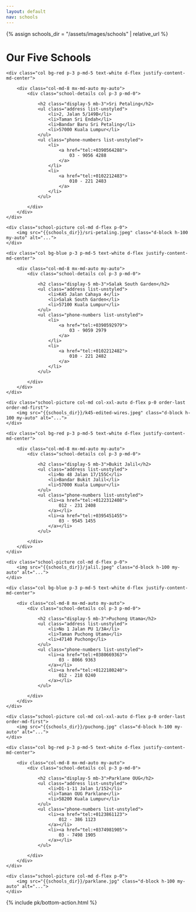 ```yaml
---
layout: default
nav: schools
---
```


{% assign schools_dir = "/assets/images/schools" | relative_url %}

<h1 class="display-4 fw-bold text-center p-4 mb-0 text-bg-dark">Our Five Schools</h1>

<div class="section row g-0">

    <div class="col bg-red p-3 p-md-5 text-white d-flex justify-content-md-center">

        <div class="col-md-8 mx-md-auto my-auto">
            <div class="school-details col p-3 p-md-0">

                <h2 class="display-5 mb-3">Sri Petaling</h2>
                <ul class="address list-unstyled">
                    <li>2, Jalan 5/149B</li>
                    <li>Taman Sri Endah</li>
                    <li>​Bandar Baru Sri Petaling</li>
                    <li>57000 Kuala Lumpur</li>
                </ul>
                <ul class="phone-numbers list-unstyled">
                    <li>
                        <a href="tel:+0390564288">
                            03 - 9056 4288
                        </a>
                    </li>
                    <li>
                        <a href="tel:+​0102212483">
                            ​010 - 221 2483
                        </a>
                    </li>
                </ul>

            </div>
        </div>
    </div>

    <div class="school-picture col-md d-flex p-0">
        <img src="{{schools_dir}}/sri-petaling.jpeg" class="d-block h-100 my-auto" alt="...">
    </div>

</div>

<div class="section row g-0">

    <div class="col bg-blue p-3 p-md-5 text-white d-flex justify-content-md-center">

        <div class="col-md-8 mx-md-auto my-auto">
            <div class="school-details col p-3 p-md-0">

                <h2 class="display-5 mb-3">Salak South Garden</h2>
                <ul class="address list-unstyled">
                    <li>K45 Jalan Cahaya 4</li>
                    <li>Salak South Garden</li>
                    <li>​57100 Kuala Lumpur</li>
                </ul>
                <ul class="phone-numbers list-unstyled">
                    <li>
                        <a href="tel:+0390592979">
                            03 - 9059 2979
                        </a>
                    </li>
                    <li>
                        <a href="tel:+0102212482">
                            010 - 221 2482
                        </a>
                    </li>
                </ul>

            </div>
        </div>
    </div>

    <div class="school-picture col-md col-xxl-auto d-flex p-0 order-last order-md-first">
        <img src="{{schools_dir}}/k45-edited-wires.jpeg" class="d-block h-100 my-auto" alt="...">
    </div>

</div>

<div class="section row g-0">

    <div class="col bg-red p-3 p-md-5 text-white d-flex justify-content-md-center">

        <div class="col-md-8 mx-md-auto my-auto">
            <div class="school-details col p-3 p-md-0">

                <h2 class="display-5 mb-3">Bukit Jalil</h2>
                <ul class="address list-unstyled">
                    <li>No 48 Jalan 17/155C</li>
                    <li>Bandar Bukit Jalil</li>
                    <li>57000 Kuala Lumpur</li>
                </ul>
                <ul class="phone-numbers list-unstyled">
                    <li><a href="tel:+0122312408">
                        012 - 231 2408
                    </a></li>
                    <li><a href="tel:+0395451455">
                        03 - 9545 1455
                    </a></li>
                </ul>

            </div>
        </div>
    </div>

    <div class="school-picture col-md d-flex p-0">
        <img src="{{schools_dir}}/jalil.jpeg" class="d-block h-100 my-auto" alt="...">
    </div>

</div>

<div class="section row g-0">

    <div class="col bg-blue p-3 p-md-5 text-white d-flex justify-content-md-center">

        <div class="col-md-8 mx-md-auto my-auto">
            <div class="school-details col p-3 p-md-0">

                <h2 class="display-5 mb-3">Puchong Utama</h2>
                <ul class="address list-unstyled">
                    <li>No 1 Jalan PU 1/3A</li>
                    <li>Taman Puchong Utama</li>
                    <li>47140 Puchong</li>
                </ul>
                <ul class="phone-numbers list-unstyled">
                    <li><a href="tel:+0380669363">
                        03 - 8066 9363
                    </a></li>
                    <li><a href="tel:+0122180240">
                        012 - 218 0240
                    </a></li>
                </ul>

            </div>
        </div>
    </div>

    <div class="school-picture col-md col-xxl-auto d-flex p-0 order-last order-md-first">
        <img src="{{schools_dir}}/puchong.jpg" class="d-block h-100 my-auto" alt="...">
    </div>

</div>

<div class="section row g-0">

    <div class="col bg-red p-3 p-md-5 text-white d-flex justify-content-md-center">

        <div class="col-md-8 mx-md-auto my-auto">
            <div class="school-details col p-3 p-md-0">

                <h2 class="display-5 mb-3">Parklane OUG</h2>
                <ul class="address list-unstyled">
                    <li>D1-1-11 Jalan 1/152</li>
                    <li>Taman OUG Parklane</li>
                    <li>​58200 Kuala Lumpur</li>
                </ul>
                <ul class="phone-numbers list-unstyled">
                    <li><a href="tel:+0123861123">
                        012 - 386 1123
                    </a></li>
                    <li><a href="tel:+0374981905">
                        03 - 7498 1905
                    </a></li>
                </ul>

            </div>
        </div>
    </div>

    <div class="school-picture col-md d-flex p-0">
        <img src="{{schools_dir}}/parklane.jpg" class="d-block h-100 my-auto" alt="...">
    </div>

</div>

{% include pk/bottom-action.html %}
